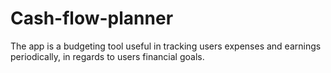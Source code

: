 # Cash-flow-planner
The app is a budgeting tool useful in tracking users expenses and earnings periodically, in regards to users financial goals.

